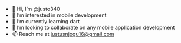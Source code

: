 - 👋 Hi, I’m @justo340
- 👀 I’m interested in mobile development
- 🌱 I’m currently learning dart
- 💞️ I’m looking to collaborate on any mobile application development
- 📫 Reach me at justusnjogu16@gmail.com

<!---
justo340/justo340 is a ✨ special ✨ repository because its `README.md` (this file) appears on your GitHub profile.
You can click the Preview link to take a look at your changes.
--->
